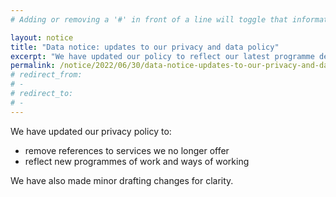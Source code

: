 ```yaml
---
# Adding or removing a '#' in front of a line will toggle that information off and on from being processed. 

layout: notice
title: "Data notice: updates to our privacy and data policy"
excerpt: "We have updated our policy to reflect our latest programme delivery and ways of working."
permalink: /notice/2022/06/30/data-notice-updates-to-our-privacy-and-data-policy
# redirect_from: 
# - 
# redirect_to: 
# - 
---
```


We have updated our privacy policy to:

- remove references to services we no longer offer
- reflect new programmes of work and ways of working 

We have also made minor drafting changes for clarity.

